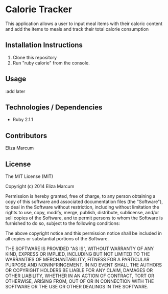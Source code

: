 # Calorie Tracker

This application allows a user to input meal items with their caloric content and add the items to meals and track their total calorie consumption

## Installation Instructions

  1. Clone this repository
  2. Run "ruby calorie" from the console.

## Usage

:add later

## Technologies / Dependencies

  * Ruby 2.1.1

## Contributors

Eliza Marcum

## License

The MIT License (MIT)

Copyright (c) 2014 Eliza Marcum

Permission is hereby granted, free of charge, to any person obtaining a copy
of this software and associated documentation files (the "Software"), to deal
in the Software without restriction, including without limitation the rights
to use, copy, modify, merge, publish, distribute, sublicense, and/or sell
copies of the Software, and to permit persons to whom the Software is
furnished to do so, subject to the following conditions:

The above copyright notice and this permission notice shall be included in
all copies or substantial portions of the Software.

THE SOFTWARE IS PROVIDED "AS IS", WITHOUT WARRANTY OF ANY KIND, EXPRESS OR
IMPLIED, INCLUDING BUT NOT LIMITED TO THE WARRANTIES OF MERCHANTABILITY,
FITNESS FOR A PARTICULAR PURPOSE AND NONINFRINGEMENT. IN NO EVENT SHALL THE
AUTHORS OR COPYRIGHT HOLDERS BE LIABLE FOR ANY CLAIM, DAMAGES OR OTHER
LIABILITY, WHETHER IN AN ACTION OF CONTRACT, TORT OR OTHERWISE, ARISING FROM,
OUT OF OR IN CONNECTION WITH THE SOFTWARE OR THE USE OR OTHER DEALINGS IN
THE SOFTWARE.
